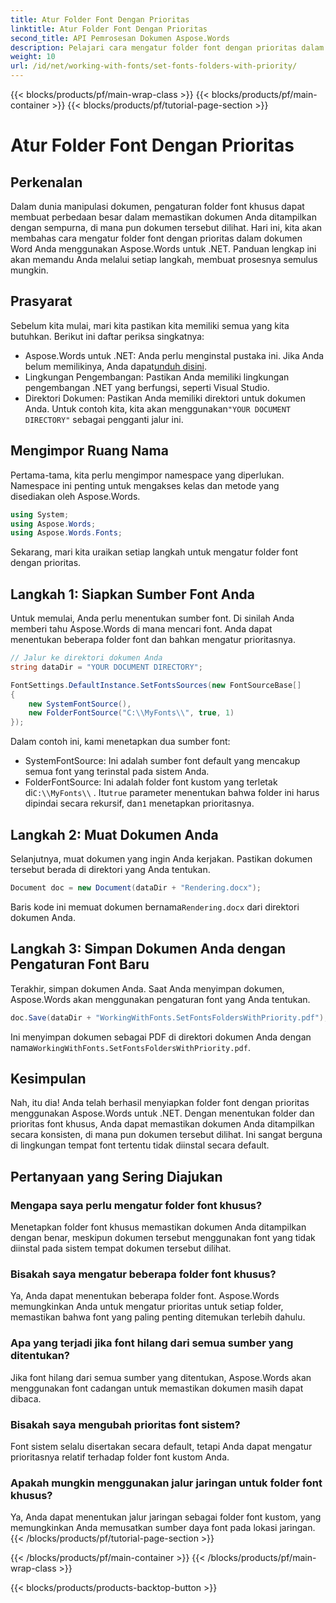 ```yaml
---
title: Atur Folder Font Dengan Prioritas
linktitle: Atur Folder Font Dengan Prioritas
second_title: API Pemrosesan Dokumen Aspose.Words
description: Pelajari cara mengatur folder font dengan prioritas dalam dokumen Word menggunakan Aspose.Words untuk .NET. Panduan kami memastikan dokumen Anda ditampilkan dengan sempurna setiap saat.
weight: 10
url: /id/net/working-with-fonts/set-fonts-folders-with-priority/
---
```


{{< blocks/products/pf/main-wrap-class >}}
{{< blocks/products/pf/main-container >}}
{{< blocks/products/pf/tutorial-page-section >}}

# Atur Folder Font Dengan Prioritas

## Perkenalan

Dalam dunia manipulasi dokumen, pengaturan folder font khusus dapat membuat perbedaan besar dalam memastikan dokumen Anda ditampilkan dengan sempurna, di mana pun dokumen tersebut dilihat. Hari ini, kita akan membahas cara mengatur folder font dengan prioritas dalam dokumen Word Anda menggunakan Aspose.Words untuk .NET. Panduan lengkap ini akan memandu Anda melalui setiap langkah, membuat prosesnya semulus mungkin.

## Prasyarat

Sebelum kita mulai, mari kita pastikan kita memiliki semua yang kita butuhkan. Berikut ini daftar periksa singkatnya:

-  Aspose.Words untuk .NET: Anda perlu menginstal pustaka ini. Jika Anda belum memilikinya, Anda dapat[unduh disini](https://releases.aspose.com/words/net/).
- Lingkungan Pengembangan: Pastikan Anda memiliki lingkungan pengembangan .NET yang berfungsi, seperti Visual Studio.
-  Direktori Dokumen: Pastikan Anda memiliki direktori untuk dokumen Anda. Untuk contoh kita, kita akan menggunakan`"YOUR DOCUMENT DIRECTORY"` sebagai pengganti jalur ini.

## Mengimpor Ruang Nama

Pertama-tama, kita perlu mengimpor namespace yang diperlukan. Namespace ini penting untuk mengakses kelas dan metode yang disediakan oleh Aspose.Words.

```csharp
using System;
using Aspose.Words;
using Aspose.Words.Fonts;
```

Sekarang, mari kita uraikan setiap langkah untuk mengatur folder font dengan prioritas.

## Langkah 1: Siapkan Sumber Font Anda

Untuk memulai, Anda perlu menentukan sumber font. Di sinilah Anda memberi tahu Aspose.Words di mana mencari font. Anda dapat menentukan beberapa folder font dan bahkan mengatur prioritasnya.

```csharp
// Jalur ke direktori dokumen Anda
string dataDir = "YOUR DOCUMENT DIRECTORY";

FontSettings.DefaultInstance.SetFontsSources(new FontSourceBase[]
{
    new SystemFontSource(), 
    new FolderFontSource("C:\\MyFonts\\", true, 1)
});
```

Dalam contoh ini, kami menetapkan dua sumber font:
- SystemFontSource: Ini adalah sumber font default yang mencakup semua font yang terinstal pada sistem Anda.
-  FolderFontSource: Ini adalah folder font kustom yang terletak di`C:\\MyFonts\\` . Itu`true` parameter menentukan bahwa folder ini harus dipindai secara rekursif, dan`1` menetapkan prioritasnya.

## Langkah 2: Muat Dokumen Anda

Selanjutnya, muat dokumen yang ingin Anda kerjakan. Pastikan dokumen tersebut berada di direktori yang Anda tentukan.

```csharp
Document doc = new Document(dataDir + "Rendering.docx");
```

 Baris kode ini memuat dokumen bernama`Rendering.docx` dari direktori dokumen Anda.

## Langkah 3: Simpan Dokumen Anda dengan Pengaturan Font Baru

Terakhir, simpan dokumen Anda. Saat Anda menyimpan dokumen, Aspose.Words akan menggunakan pengaturan font yang Anda tentukan.

```csharp
doc.Save(dataDir + "WorkingWithFonts.SetFontsFoldersWithPriority.pdf");
```

 Ini menyimpan dokumen sebagai PDF di direktori dokumen Anda dengan nama`WorkingWithFonts.SetFontsFoldersWithPriority.pdf`.

## Kesimpulan

Nah, itu dia! Anda telah berhasil menyiapkan folder font dengan prioritas menggunakan Aspose.Words untuk .NET. Dengan menentukan folder dan prioritas font khusus, Anda dapat memastikan dokumen Anda ditampilkan secara konsisten, di mana pun dokumen tersebut dilihat. Ini sangat berguna di lingkungan tempat font tertentu tidak diinstal secara default.

## Pertanyaan yang Sering Diajukan

### Mengapa saya perlu mengatur folder font khusus?
Menetapkan folder font khusus memastikan dokumen Anda ditampilkan dengan benar, meskipun dokumen tersebut menggunakan font yang tidak diinstal pada sistem tempat dokumen tersebut dilihat.

### Bisakah saya mengatur beberapa folder font khusus?
Ya, Anda dapat menentukan beberapa folder font. Aspose.Words memungkinkan Anda untuk mengatur prioritas untuk setiap folder, memastikan bahwa font yang paling penting ditemukan terlebih dahulu.

### Apa yang terjadi jika font hilang dari semua sumber yang ditentukan?
Jika font hilang dari semua sumber yang ditentukan, Aspose.Words akan menggunakan font cadangan untuk memastikan dokumen masih dapat dibaca.

### Bisakah saya mengubah prioritas font sistem?
Font sistem selalu disertakan secara default, tetapi Anda dapat mengatur prioritasnya relatif terhadap folder font kustom Anda.

### Apakah mungkin menggunakan jalur jaringan untuk folder font khusus?
Ya, Anda dapat menentukan jalur jaringan sebagai folder font kustom, yang memungkinkan Anda memusatkan sumber daya font pada lokasi jaringan.
{{< /blocks/products/pf/tutorial-page-section >}}

{{< /blocks/products/pf/main-container >}}
{{< /blocks/products/pf/main-wrap-class >}}

{{< blocks/products/products-backtop-button >}}
